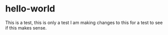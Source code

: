 # hello-world
This is a test, this is only a test
I am making changes to this for a test to see if this makes sense.

